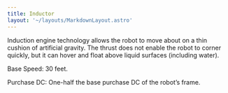 ```yaml
---
title: Inductor
layout: '~/layouts/MarkdownLayout.astro'
---
```

Induction engine technology allows the robot to move about on a thin cushion
of artificial gravity. The thrust does not enable the robot to corner quickly,
but it can hover and float above liquid surfaces (including water).

Base Speed: 30 feet.

Purchase DC: One-half the base purchase DC of the robot’s frame.

